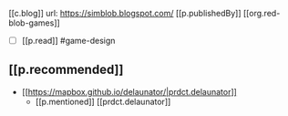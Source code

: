 
[[c.blog]]
url: https://simblob.blogspot.com/
[[p.publishedBy]] [[org.red-blob-games]]

- [ ] [[p.read]] #game-design

## [[p.recommended]]

- [[https://mapbox.github.io/delaunator/|prdct.delaunator]]
  - [[p.mentioned]] [[prdct.delaunator]]

